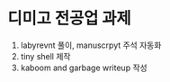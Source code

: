 # 디미고 전공업 과제

1. labyrevnt 풀이, manuscrpyt 주석 자동화
2. tiny shell 제작
3. kaboom and garbage writeup 작성

